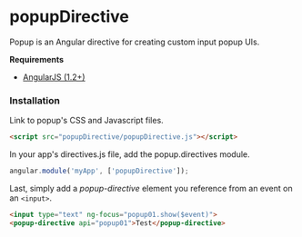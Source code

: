 # popupDirective

Popup is an Angular directive for creating custom input popup UIs.

**Requirements**

* [AngularJS (1.2+)](http://angularjs.org/)

### Installation

Link to popup's CSS and Javascript files.
```html
<script src="popupDirective/popupDirective.js"></script>
```

In your app's directives.js file, add the popup.directives module.
```javascript
angular.module('myApp', ['popupDirective']);
```

Last, simply add a _popup-directive_ element you reference from an event on an `<input>`.
```html
<input type="text" ng-focus="popup01.show($event)">
<popup-directive api="popup01">Test</popup-directive>
```